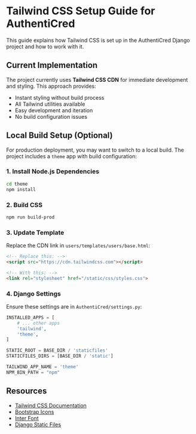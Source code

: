 # Tailwind CSS Setup Guide for AuthentiCred

This guide explains how Tailwind CSS is set up in the AuthentiCred Django project and how to work with it.

## Current Implementation

The project currently uses **Tailwind CSS CDN** for immediate development and styling. This approach provides:
- Instant styling without build process
- All Tailwind utilities available
- Easy development and iteration
- No build configuration issues


## Local Build Setup (Optional)

For production deployment, you may want to switch to a local build. The project includes a `theme` app with build configuration:

### 1. Install Node.js Dependencies
```bash
cd theme
npm install
```

### 2. Build CSS
```bash
npm run build-prod
```

### 3. Update Template
Replace the CDN link in `users/templates/users/base.html`:
```html
<!-- Replace this: -->
<script src="https://cdn.tailwindcss.com"></script>

<!-- With this: -->
<link rel="stylesheet" href="/static/css/styles.css">
```

### 4. Django Settings
Ensure these settings are in `AuthentiCred/settings.py`:
```python
INSTALLED_APPS = [
    # ... other apps
    'tailwind',
    'theme',
]

STATIC_ROOT = BASE_DIR / 'staticfiles'
STATICFILES_DIRS = [BASE_DIR / 'static']

TAILWIND_APP_NAME = 'theme'
NPM_BIN_PATH = "npm"
```

## Resources

- [Tailwind CSS Documentation](https://tailwindcss.com/docs)
- [Bootstrap Icons](https://icons.getbootstrap.com/)
- [Inter Font](https://fonts.google.com/specimen/Inter)
- [Django Static Files](https://docs.djangoproject.com/en/stable/howto/static-files/)

